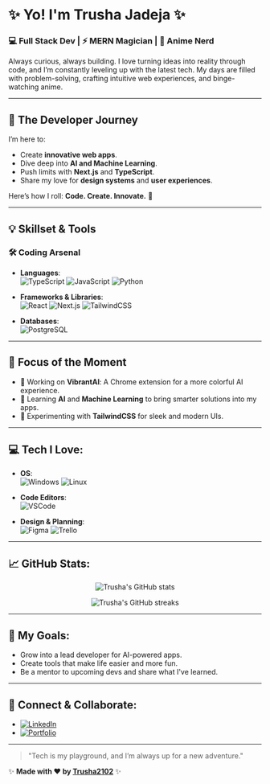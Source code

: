 # ✨ Yo! I'm Trusha Jadeja ✨

### 💻 Full Stack Dev | ⚡ MERN Magician | 🍥 Anime Nerd

Always curious, always building. I love turning ideas into reality through code, and I’m constantly leveling up with the latest tech. My days are filled with problem-solving, crafting intuitive web experiences, and binge-watching anime.

---

## 🚀 The Developer Journey
I’m here to:
- Create **innovative web apps**.
- Dive deep into **AI and Machine Learning**.
- Push limits with **Next.js** and **TypeScript**.
- Share my love for **design systems** and **user experiences**.

Here’s how I roll: **Code. Create. Innovate.** 🎯

---

## 💡 Skillset & Tools

### 🛠️ Coding Arsenal
- **Languages**:  
![TypeScript](https://img.shields.io/badge/-TypeScript-3178C6?style=for-the-badge&logo=typescript&logoColor=white) 
![JavaScript](https://img.shields.io/badge/-JavaScript-F7DF1E?style=for-the-badge&logo=javascript&logoColor=black) 
![Python](https://img.shields.io/badge/-Python-3776AB?style=for-the-badge&logo=python&logoColor=white)

- **Frameworks & Libraries**:  
![React](https://img.shields.io/badge/-React-61DAFB?style=for-the-badge&logo=react&logoColor=white) 
![Next.js](https://img.shields.io/badge/-Next.js-000000?style=for-the-badge&logo=nextdotjs&logoColor=white) 
![TailwindCSS](https://img.shields.io/badge/-TailwindCSS-06B6D4?style=for-the-badge&logo=tailwind-css&logoColor=white)

- **Databases**:  
![PostgreSQL](https://img.shields.io/badge/-PostgreSQL-4169E1?style=for-the-badge&logo=postgresql&logoColor=white)

---

## 🎯 Focus of the Moment

- 🔭 Working on **VibrantAI**: A Chrome extension for a more colorful AI experience.
- 🌱 Learning **AI** and **Machine Learning** to bring smarter solutions into my apps.
- 🎨 Experimenting with **TailwindCSS** for sleek and modern UIs.

---

## 💻 Tech I Love:

- **OS**:  
![Windows](https://img.shields.io/badge/-Windows-0078D6?style=for-the-badge&logo=windows&logoColor=white) ![Linux](https://img.shields.io/badge/-Linux-FCC624?style=for-the-badge&logo=linux&logoColor=black)

- **Code Editors**:  
![VSCode](https://img.shields.io/badge/-VSCode-007ACC?style=for-the-badge&logo=visual-studio-code&logoColor=white)

- **Design & Planning**:  
![Figma](https://img.shields.io/badge/-Figma-F24E1E?style=for-the-badge&logo=figma&logoColor=white) 
![Trello](https://img.shields.io/badge/-Trello-0052CC?style=for-the-badge&logo=trello&logoColor=white)

---

## 📈 GitHub Stats:
<p align="center">
  <img src="https://github-readme-stats.vercel.app/api?username=Trusha2102&show_icons=true&theme=radical" alt="Trusha's GitHub stats" />
</p>

<p align="center">
  <img src="https://github-readme-streak-stats.herokuapp.com/?user=Trusha2102&theme=radical" alt="Trusha's GitHub streaks" />
</p>

---

## 🎯 My Goals:
- Grow into a lead developer for AI-powered apps.
- Create tools that make life easier and more fun.
- Be a mentor to upcoming devs and share what I've learned.

---

## 🔗 Connect & Collaborate:

- [![LinkedIn](https://img.shields.io/badge/-LinkedIn-0077B5?style=for-the-badge&logo=linkedin&logoColor=white)](https://www.linkedin.com/in/trusha-jadeja/)
- [![Portfolio](https://img.shields.io/badge/-Portfolio-FF5722?style=for-the-badge&logo=web&logoColor=white)](https://trusha-jadeja.onrender.com)
---

> "Tech is my playground, and I’m always up for a new adventure."

✨ **Made with ❤️ by [Trusha2102](https://github.com/Trusha2102)** ✨
